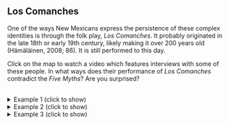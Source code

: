## Los Comanches

One of the ways New Mexicans express the persistence of these complex identities is through the folk play, _Los Comanches_. It probably originated in the late 18th or early 19th century, likely making it over 200 years old (Hämäläinen, 2008; 86). It is still performed to this day.

Click on the map to watch a video which features interviews with some of these people. In what ways does their performance of _Los Comanches_ contradict the _Five Myths_? Are you surprised?

<br/>
<details><summary>Example 1 (click to show)</summary>
<p>
Los Comanches’ blend of multiple, supposedly disparate cultural traditions contradicts Myth #1, violating the idea of a singular, timeless Indigenous identity. Featuring a combination of Catholic symbols and Comanche dance, all the while speaking English amidst the landscape of the American Southwest, the play demonstrates how Comanche identity has persisted, evolved, and adapted over time in many forms. Moreover, the interviewee challenges a popular notion that his Comanche identity is based solely on his genetic heritage, an idea which sometimes underlies racist notions of Indigenous inferiority. Pay attention to how he explains his connection to Comanche culture.
</p>
</details>
<details><summary>Example 2 (click to show)</summary>
<p>
By demonstrating the persisting threads of Comanche identity in New Mexico, Los Comanches disproves the inevitable decline of Indigenous peoples implied by Myth #2. 
</p>
</details>
<details><summary>Example 3 (click to show)</summary>
<p>
By displaying the multiple cultural traditions which preceded the United States in the Southwest, _Los Comanches_ undermines the myth of the uncivilized frontier, Myth #4.
</p>
</details>
<br/>
